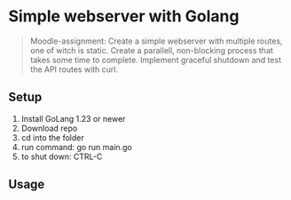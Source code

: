 # Simple webserver with Golang

> Moodle-assignment: Create a simple webserver with multiple routes, one of witch is static. Create a parallell, non-blocking process that takes some time to complete. Implement graceful shutdown and test the API routes with curl.

## Setup

1. Install GoLang 1.23 or newer
2. Download repo
3. cd into the folder
4. run command: go run main.go
5. to shut down: CTRL-C

## Usage
